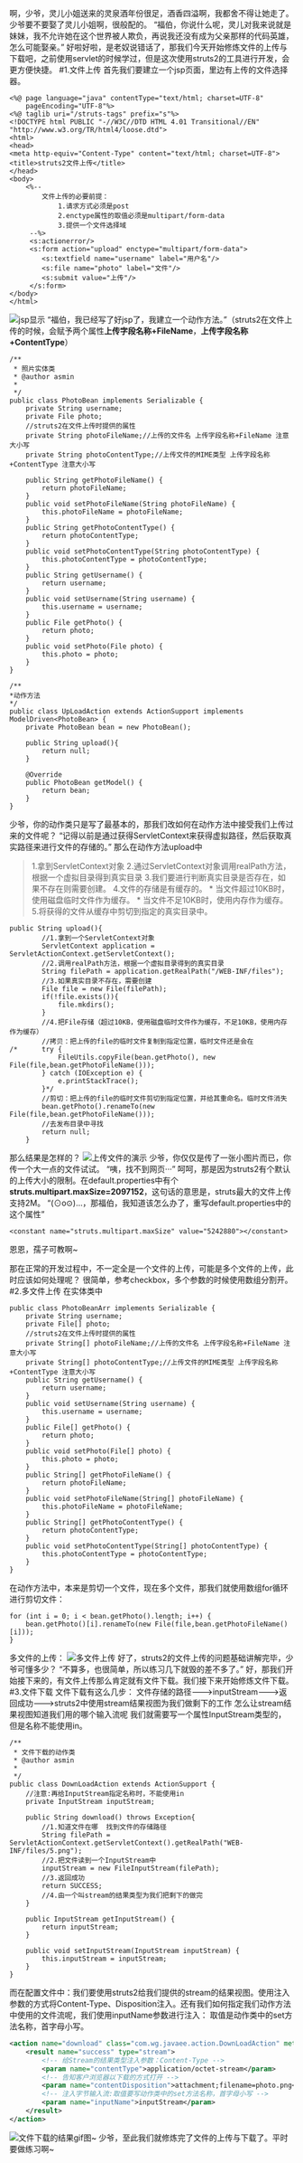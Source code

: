 啊，少爷，灵儿小姐送来的灵泉酒年份很足，酒香四溢啊，我都舍不得让她走了。少爷要不要娶了灵儿小姐啊，很般配的。
“福伯，你说什么呢，灵儿对我来说就是妹妹，我不允许她在这个世界被人欺负，再说我还没有成为父亲那样的代码英雄，怎么可能娶亲。”
好啦好啦，是老奴说错话了，那我们今天开始修炼文件的上传与下载吧，之前使用servlet的时候学过，但是这次使用struts2的工具进行开发，会更方便快捷。
#1.文件上传
首先我们要建立一个jsp页面，里边有上传的文件选择器。
```
<%@ page language="java" contentType="text/html; charset=UTF-8"
    pageEncoding="UTF-8"%>
<%@ taglib uri="/struts-tags" prefix="s"%>
<!DOCTYPE html PUBLIC "-//W3C//DTD HTML 4.01 Transitional//EN" "http://www.w3.org/TR/html4/loose.dtd">
<html>
<head>
<meta http-equiv="Content-Type" content="text/html; charset=UTF-8">
<title>struts2文件上传</title>
</head>
<body>
	<%--
		文件上传的必要前提：
			1.请求方式必须是post
			2.enctype属性的取值必须是multipart/form-data
			3.提供一个文件选择域
	 --%>
	 <s:actionerror/>
	 <s:form action="upload" enctype="multipart/form-data">
	 	<s:textfield name="username" label="用户名"/>
	 	<s:file name="photo" label="文件"/>
	 	<s:submit value="上传"/>
	 </s:form>
</body>
</html>
```
![jsp显示](http://i.imgur.com/utUoVZ4.png)
“福伯，我已经写了好jsp了，我建立一个动作方法。”（struts2在文件上传的时候，会赋予两个属性**上传字段名称+FileName**，**上传字段名称+ContentType**）
```
/**
 * 照片实体类
 * @author asmin
 *
 */
public class PhotoBean implements Serializable {
	private String username;
	private File photo;
	//struts2在文件上传时提供的属性
	private String photoFileName;//上传的文件名 上传字段名称+FileName 注意大小写
	private String photoContentType;//上传文件的MIME类型 上传字段名称+ContentType 注意大小写

	public String getPhotoFileName() {
		return photoFileName;
	}
	public void setPhotoFileName(String photoFileName) {
		this.photoFileName = photoFileName;
	}
	public String getPhotoContentType() {
		return photoContentType;
	}
	public void setPhotoContentType(String photoContentType) {
		this.photoContentType = photoContentType;
	}
	public String getUsername() {
		return username;
	}
	public void setUsername(String username) {
		this.username = username;
	}
	public File getPhoto() {
		return photo;
	}
	public void setPhoto(File photo) {
		this.photo = photo;
	}
}

/**
*动作方法
*/
public class UpLoadAction extends ActionSupport implements ModelDriven<PhotoBean> {
	private PhotoBean bean = new PhotoBean();
	
	public String upload(){
		return null;
	}

	@Override
	public PhotoBean getModel() {
		return bean;
	}
}
```
少爷，你的动作类只是写了最基本的，那我们改如何在动作方法中接受我们上传过来的文件呢？
“记得以前是通过获得ServletContext来获得虚拟路径，然后获取真实路径来进行文件的存储的。”
那么在动作方法upload中
>1.拿到ServletContext对象
>2.通过ServletContext对象调用realPath方法，根据一个虚拟目录得到真实目录
>3.我们要进行判断真实目录是否存在，如果不存在则需要创建。
>4.文件的存储是有缓存的。
	* 当文件超过10KB时，使用磁盘临时文件作为缓存。
	* 当文件不足10KB时，使用内存作为缓存。
>5.将获得的文件从缓存中剪切到指定的真实目录中。  

```
public String upload(){
		//1.拿到一个ServletContext对象
		ServletContext application = ServletActionContext.getServletContext();
		//2.调用realPath方法，根据一个虚拟目录得到的真实目录
		String filePath = application.getRealPath("/WEB-INF/files");
		//3.如果真实目录不存在，需要创建
		File file = new File(filePath);
		if(!file.exists()){
			file.mkdirs();
		}
		//4.把File存储（超过10KB，使用磁盘临时文件作为缓存，不足10KB，使用内存作为缓存）
		//拷贝：把上传的file的临时文件复制到指定位置，临时文件还是会在
/*		try {
			FileUtils.copyFile(bean.getPhoto(), new File(file,bean.getPhotoFileName()));
		} catch (IOException e) {
			e.printStackTrace();
		}*/
		//剪切：把上传的file的临时文件剪切到指定位置，并给其重命名。临时文件消失
		bean.getPhoto().renameTo(new File(file,bean.getPhotoFileName()));
		//去发布目录中寻找
		return null;
	}
```
那么结果是怎样的？
![上传文件的演示](http://i.imgur.com/9M4icr9.gif)
少爷，你仅仅是传了一张小图片而已，你传一个大一点的文件试试。
“咦，找不到网页···”
呵呵，那是因为struts2有个默认的上传大小的限制。在default.properties中有个**struts.multipart.maxSize=2097152**，这句话的意思是，struts最大的文件上传支持2M。
“(⊙o⊙)…，那福伯，我知道该怎么办了，重写default.properties中的这个属性”
```
<constant name="struts.multipart.maxSize" value="5242880"></constant>
```
恩恩，孺子可教啊~

那在正常的开发过程中，不一定全是一个文件的上传，可能是多个文件的上传，此时应该如何处理呢？
很简单，参考checkbox，多个参数的时候使用数组分割开。
#2.多文件上传
在实体类中
```
public class PhotoBeanArr implements Serializable {
	private String username;
	private File[] photo;
	//struts2在文件上传时提供的属性
	private String[] photoFileName;//上传的文件名 上传字段名称+FileName 注意大小写
	private String[] photoContentType;//上传文件的MIME类型 上传字段名称+ContentType 注意大小写
	public String getUsername() {
		return username;
	}
	public void setUsername(String username) {
		this.username = username;
	}
	public File[] getPhoto() {
		return photo;
	}
	public void setPhoto(File[] photo) {
		this.photo = photo;
	}
	public String[] getPhotoFileName() {
		return photoFileName;
	}
	public void setPhotoFileName(String[] photoFileName) {
		this.photoFileName = photoFileName;
	}
	public String[] getPhotoContentType() {
		return photoContentType;
	}
	public void setPhotoContentType(String[] photoContentType) {
		this.photoContentType = photoContentType;
	}
}
```
在动作方法中，本来是剪切一个文件，现在多个文件，那我们就使用数组for循环进行剪切文件：
```
for (int i = 0; i < bean.getPhoto().length; i++) {
	bean.getPhoto()[i].renameTo(new File(file,bean.getPhotoFileName()[i]));			
}
```
多文件的上传：
![多文件上传](http://i.imgur.com/VVzS2GG.gif)
好了，struts2的文件上传的问题基础讲解完毕，少爷可懂多少？
“不算多，也很简单，所以练习几下就毁的差不多了。”
好，那我们开始接下来的，有文件上传那么肯定就有文件下载。我们接下来开始修炼文件下载。
#3.文件下载
文件下载有这么几步：
文件存储的路径--->inputStream--->返回成功--->struts2中使用stream结果视图为我们做剩下的工作
怎么让stream结果视图知道我们用的哪个输入流呢
我们就需要写一个属性InputStream类型的，但是名称不能使用in。
```
/**
 * 文件下载的动作类
 * @author asmin
 *
 */
public class DownLoadAction extends ActionSupport {
	//注意:再给InputStream指定名称时，不能使用in
	private InputStream inputStream;
	
	public String download() throws Exception{
		//1.知道文件在哪  找到文件的存储路径
		String filePath = ServletActionContext.getServletContext().getRealPath("WEB-INF/files/5.png");
		//2.把文件读到一个InputStream中
		inputStream = new FileInputStream(filePath);
		//3.返回成功
		return SUCCESS;
		//4.由一个叫stream的结果类型为我们把剩下的做完
	}

	public InputStream getInputStream() {
		return inputStream;
	}

	public void setInputStream(InputStream inputStream) {
		this.inputStream = inputStream;
	}
}
```
而在配置文件中：我们要使用struts2给我们提供的stream的结果视图。使用注入参数的方式将Content-Type、Disposition注入。还有我们如何指定我们动作方法中使用的文件流呢，我们使用inputName参数进行注入：
取值是动作类中的set方法名称，首字母小写。
```xml
<action name="download" class="com.wg.javaee.action.DownLoadAction" method="download">
	<result name="success" type="stream">
		<!-- 给Stream的结果类型注入参数：Content-Type -->
		<param name="contentType">application/octet-stream</param>
		<!-- 告知客户浏览器以下载的方式打开 -->
		<param name="contentDisposition">attachment;filename=photo.png</param>
		<!-- 注入字节输入流:取值要写动作类中的set方法名称，首字母小写 -->
		<param name="inputName">inputStream</param>
	</result>
</action>
```
![文件下载的结果gif图~](http://i.imgur.com/YleMwOc.gif)
少爷，至此我们就修炼完了文件的上传与下载了。平时要做练习啊~